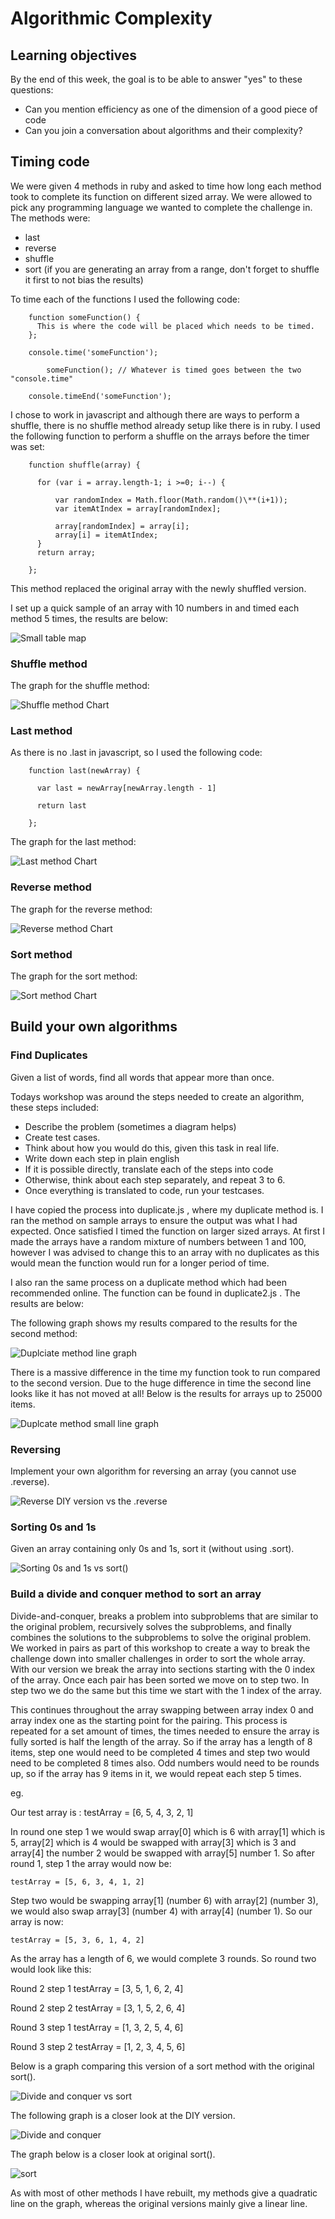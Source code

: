 # Algorithmic Complexity


## Learning objectives

By the end of this week, the goal is to be able to answer "yes" to these questions:

- Can you mention efficiency as one of the dimension of a good piece of code
- Can you join a conversation about algorithms and their complexity?


## Timing code

We were given 4 methods in ruby and asked to time how long each method took to complete its function on different sized array. We were allowed to pick any programming language we wanted to complete the challenge in. The methods were:

- last
- reverse
- shuffle
- sort (if you are generating an array from a range, don't forget to shuffle it first to not bias the results)

To time each of the functions I used the following code:

        function someFunction() {
          This is where the code will be placed which needs to be timed.
        };

        console.time('someFunction');

            someFunction(); // Whatever is timed goes between the two "console.time"

        console.timeEnd('someFunction');


I chose to work in javascript and although there are ways to perform a shuffle, there is no shuffle method already setup like there is in ruby. I used the following function to perform a shuffle on the arrays before the timer was set:


        function shuffle(array) {

          for (var i = array.length-1; i >=0; i--) {

              var randomIndex = Math.floor(Math.random()\**(i+1));
              var itemAtIndex = array[randomIndex];

              array[randomIndex] = array[i];
              array[i] = itemAtIndex;
          }
          return array;

        };


This method replaced the original array with the newly shuffled version.

I set up a quick sample of an array with 10 numbers in and timed each method 5 times, the results are below:

![Small table map](https://user-images.githubusercontent.com/37640287/49507959-7a37ab00-f879-11e8-8c19-215f79428c5d.png)



### Shuffle method

The graph for the shuffle method:

![Shuffle method Chart](https://user-images.githubusercontent.com/37640287/49507719-f41b6480-f878-11e8-8f37-eb77221743ea.png)



### Last method

As there is no .last in javascript, so I used the following code:

        function last(newArray) {

          var last = newArray[newArray.length - 1]

          return last

        };

The graph for the last method:

![Last method Chart](https://user-images.githubusercontent.com/37640287/49507790-18774100-f879-11e8-9990-3b5f12baee7c.png)



### Reverse method

The graph for the reverse method:

![Reverse method Chart](https://user-images.githubusercontent.com/37640287/49507764-05fd0780-f879-11e8-82b4-a9b26e66dcb1.png)



### Sort method

The graph for the sort method:

![Sort method Chart](https://user-images.githubusercontent.com/37640287/49507662-da7a1d00-f878-11e8-95be-e4f2a25ba505.png)



## Build your own algorithms

### Find Duplicates

Given a list of words, find all words that appear more than once.

Todays workshop was around the steps needed to create an algorithm, these steps included:
- Describe the problem (sometimes a diagram helps)
- Create test cases.
- Think about how you would do this, given this task in real life.
- Write down each step in plain english
- If it is possible directly, translate each of the steps into code
- Otherwise, think about each step separately, and repeat 3 to 6.
- Once everything is translated to code, run your testcases.

I have copied the process into duplicate.js , where my duplicate method is. I ran the method on sample arrays to ensure the output was what I had expected. Once satisfied I timed the function on larger sized arrays. At first I made the arrays have a random mixture of numbers between 1 and 100, however I was advised to change this to an array with no duplicates as this would mean the function would run for a longer period of time.  

I also ran the same process on a duplicate method which had been recommended online. The function can be found in duplicate2.js . The results are below:

The following graph shows my results compared to the results for the second method:

![Duplciate method line graph](https://user-images.githubusercontent.com/37640287/49520999-59348180-f89c-11e8-86a4-61347b768102.png)



There is a massive difference in the time my function took to run compared to the second version. Due to the huge difference in time the second line looks like it has not moved at all! Below is the results for arrays up to 25000 items.

![Duplcate method small line graph](https://user-images.githubusercontent.com/37640287/49521027-66ea0700-f89c-11e8-9b8e-6e4a301bbbfc.png)



### Reversing

Implement your own algorithm for reversing an array (you cannot use .reverse).

![Reverse DIY version vs the .reverse](https://user-images.githubusercontent.com/37640287/49525777-62c2e700-f8a6-11e8-8aea-8d2d1401bc29.png)



### Sorting 0s and 1s

Given an array containing only 0s and 1s, sort it (without using .sort).

![Sorting 0s and 1s vs sort()](https://user-images.githubusercontent.com/37640287/49591239-cc55fa80-f965-11e8-9f88-ce3a2cbe98ef.png)



### Build a divide and conquer method to sort an array

Divide-and-conquer, breaks a problem into subproblems that are similar to the original problem, recursively solves the subproblems, and finally combines the solutions to the subproblems to solve the original problem.
We worked in pairs as part of this workshop to create a way to break the challenge down into smaller challenges in order to sort the whole array. With our version we break the array into sections starting with the 0 index of the array. Once each pair has been sorted we move on to step two. In step two we do the same but this time we start with the 1 index of the array.

This continues throughout the array swapping between array index 0 and array index one as the starting point for the pairing. This process is repeated for a set amount of times, the times needed to ensure the array is fully sorted is half the length of the array. So if the array has a length of 8 items, step one would need to be completed 4 times and step two would need to be completed 8 times also. Odd numbers would need to be rounds up, so if the array has 9 items in it, we would repeat each step 5 times.   

eg.

Our test array is :
    testArray = [6, 5, 4, 3, 2, 1]

In round one step 1 we would swap array[0] which is 6 with array[1] which is 5, array[2] which is 4 would be swapped with array[3] which is 3 and array[4] the number 2 would be swapped with array[5] number 1. So after round 1, step 1 the array would now be:

    testArray = [5, 6, 3, 4, 1, 2]

Step two would be swapping array[1] (number 6) with array[2] (number 3), we would also swap array[3] (number 4) with array[4] (number 1). So our array is now:

    testArray = [5, 3, 6, 1, 4, 2]

As the array has a length of 6, we would complete 3 rounds.
So round two would look like this:

Round 2 step 1
    testArray = [3, 5, 1, 6, 2, 4]

Round 2 step 2
    testArray = [3, 1, 5, 2, 6, 4]

Round 3 step 1
    testArray = [1, 3, 2, 5, 4, 6]

Round 3 step 2
    testArray = [1, 2, 3, 4, 5, 6]

Below is a graph comparing this version of a sort method with the original sort().

![Divide and conquer vs sort](https://user-images.githubusercontent.com/37640287/49662957-1e218200-fa45-11e8-87ea-6f2bbc552af5.png)



The following graph is a closer look at the DIY version.

![Divide and conquer ](https://user-images.githubusercontent.com/37640287/49663014-427d5e80-fa45-11e8-9a35-1acfeaf6c2b5.png)



The graph below is a closer look at original sort().

![sort](https://user-images.githubusercontent.com/37640287/49662993-372a3300-fa45-11e8-9b05-ac89c58c1de8.png)



As with most of other methods I have rebuilt, my methods give a quadratic line on the graph, whereas the original versions mainly give a linear line. 
